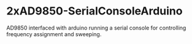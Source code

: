 2xAD9850-SerialConsoleArduino
=============================

AD9850 interfaced with arduino running a serial console for controlling frequency assignment and sweeping.

